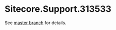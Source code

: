# Sitecore.Support.313533

See [master branch](https://github.com/sitecoresupport/Sitecore.Support.313533) for details.